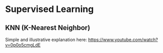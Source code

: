 # Supervised Learning
## KNN (K-Nearest Neighbor)
Simple and illustrative explanation here: https://www.youtube.com/watch?v=0p0o5cmgLdE
